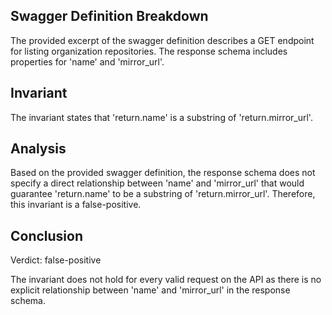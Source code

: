 ## Swagger Definition Breakdown

The provided excerpt of the swagger definition describes a GET endpoint for listing organization repositories. The response schema includes properties for 'name' and 'mirror_url'.

## Invariant

The invariant states that 'return.name' is a substring of 'return.mirror_url'.

## Analysis

Based on the provided swagger definition, the response schema does not specify a direct relationship between 'name' and 'mirror_url' that would guarantee 'return.name' to be a substring of 'return.mirror_url'. Therefore, this invariant is a false-positive.

## Conclusion

Verdict: false-positive

The invariant does not hold for every valid request on the API as there is no explicit relationship between 'name' and 'mirror_url' in the response schema.
